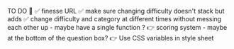 TO DO 💯
✅ finesse URL
    ✅ make sure changing difficulty doesn't stack but adds
    ✅ change difficulty and category at different times without messing each other up - maybe have a single function ?
👉 scoring system - maybe at the bottom of the question box?
👉 Use CSS variables in style sheet
